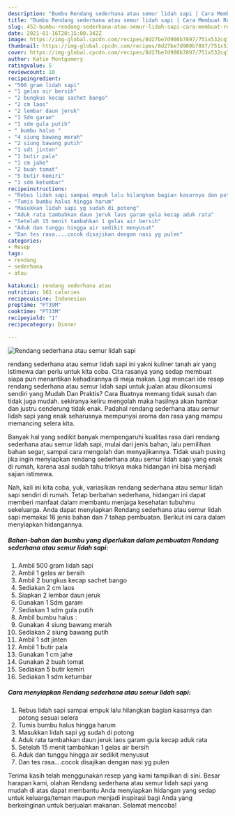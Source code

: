 ```yaml
---
description: "Bumbu Rendang sederhana atau semur lidah sapi | Cara Membuat Rendang sederhana atau semur lidah sapi Yang Paling Enak"
title: "Bumbu Rendang sederhana atau semur lidah sapi | Cara Membuat Rendang sederhana atau semur lidah sapi Yang Paling Enak"
slug: 452-bumbu-rendang-sederhana-atau-semur-lidah-sapi-cara-membuat-rendang-sederhana-atau-semur-lidah-sapi-yang-paling-enak
date: 2021-01-16T20:15:00.342Z
image: https://img-global.cpcdn.com/recipes/8d27be7d900b7897/751x532cq70/rendang-sederhana-atau-semur-lidah-sapi-foto-resep-utama.jpg
thumbnail: https://img-global.cpcdn.com/recipes/8d27be7d900b7897/751x532cq70/rendang-sederhana-atau-semur-lidah-sapi-foto-resep-utama.jpg
cover: https://img-global.cpcdn.com/recipes/8d27be7d900b7897/751x532cq70/rendang-sederhana-atau-semur-lidah-sapi-foto-resep-utama.jpg
author: Katie Montgomery
ratingvalue: 5
reviewcount: 10
recipeingredient:
- "500 gram lidah sapi"
- "1 gelas air bersih"
- "2 bungkus kecap sachet bango"
- "2 cm laos"
- "2 lembar daun jeruk"
- "1 Sdm garam"
- "1 sdm gula putih"
- " bumbu halus "
- "4 siung bawang merah"
- "2 siung bawang putih"
- "1 sdt jinten"
- "1 butir pala"
- "1 cm jahe"
- "2 buah tomat"
- "5 butir kemiri"
- "1 sdm ketumbar"
recipeinstructions:
- "Rebus lidah sapi sampai empuk lalu hilangkan bagian kasarnya dan potong sesuai selera"
- "Tumis bumbu halus hingga harum"
- "Masukkan lidah sapi yg sudah di potong"
- "Aduk rata tambahkan daun jeruk laos garam gula kecap aduk rata"
- "Setelah 15 menit tambahkan 1 gelas air bersih"
- "Aduk dan tunggu hingga air sedikit menyusut"
- "Dan tes rasa....cocok disajikan dengan nasi yg pulen"
categories:
- Resep
tags:
- rendang
- sederhana
- atau

katakunci: rendang sederhana atau 
nutrition: 161 calories
recipecuisine: Indonesian
preptime: "PT39M"
cooktime: "PT33M"
recipeyield: "1"
recipecategory: Dinner

---
```



![Rendang sederhana atau semur lidah sapi](https://img-global.cpcdn.com/recipes/8d27be7d900b7897/751x532cq70/rendang-sederhana-atau-semur-lidah-sapi-foto-resep-utama.jpg)


rendang sederhana atau semur lidah sapi ini yakni kuliner tanah air yang istimewa dan perlu untuk kita coba. Cita rasanya yang sedap membuat siapa pun menantikan kehadirannya di meja makan.
Lagi mencari ide resep rendang sederhana atau semur lidah sapi untuk jualan atau dikonsumsi sendiri yang Mudah Dan Praktis? Cara Buatnya memang tidak susah dan tidak juga mudah. sekiranya keliru mengolah maka hasilnya akan hambar dan justru cenderung tidak enak. Padahal rendang sederhana atau semur lidah sapi yang enak seharusnya mempunyai aroma dan rasa yang mampu memancing selera kita.

Banyak hal yang sedikit banyak mempengaruhi kualitas rasa dari rendang sederhana atau semur lidah sapi, mulai dari jenis bahan, lalu pemilihan bahan segar, sampai cara mengolah dan menyajikannya. Tidak usah pusing jika ingin menyiapkan rendang sederhana atau semur lidah sapi yang enak di rumah, karena asal sudah tahu triknya maka hidangan ini bisa menjadi sajian istimewa.




Nah, kali ini kita coba, yuk, variasikan rendang sederhana atau semur lidah sapi sendiri di rumah. Tetap berbahan sederhana, hidangan ini dapat memberi manfaat dalam membantu menjaga kesehatan tubuhmu sekeluarga. Anda dapat menyiapkan Rendang sederhana atau semur lidah sapi memakai 16 jenis bahan dan 7 tahap pembuatan. Berikut ini cara dalam menyiapkan hidangannya.

<!--inarticleads1-->

##### Bahan-bahan dan bumbu yang diperlukan dalam pembuatan Rendang sederhana atau semur lidah sapi:

1. Ambil 500 gram lidah sapi
1. Ambil 1 gelas air bersih
1. Ambil 2 bungkus kecap sachet bango
1. Sediakan 2 cm laos
1. Siapkan 2 lembar daun jeruk
1. Gunakan 1 Sdm garam
1. Sediakan 1 sdm gula putih
1. Ambil  bumbu halus :
1. Gunakan 4 siung bawang merah
1. Sediakan 2 siung bawang putih
1. Ambil 1 sdt jinten
1. Ambil 1 butir pala
1. Gunakan 1 cm jahe
1. Gunakan 2 buah tomat
1. Sediakan 5 butir kemiri
1. Sediakan 1 sdm ketumbar




<!--inarticleads2-->

##### Cara menyiapkan Rendang sederhana atau semur lidah sapi:

1. Rebus lidah sapi sampai empuk lalu hilangkan bagian kasarnya dan potong sesuai selera
1. Tumis bumbu halus hingga harum
1. Masukkan lidah sapi yg sudah di potong
1. Aduk rata tambahkan daun jeruk laos garam gula kecap aduk rata
1. Setelah 15 menit tambahkan 1 gelas air bersih
1. Aduk dan tunggu hingga air sedikit menyusut
1. Dan tes rasa....cocok disajikan dengan nasi yg pulen




Terima kasih telah menggunakan resep yang kami tampilkan di sini. Besar harapan kami, olahan Rendang sederhana atau semur lidah sapi yang mudah di atas dapat membantu Anda menyiapkan hidangan yang sedap untuk keluarga/teman maupun menjadi inspirasi bagi Anda yang berkeinginan untuk berjualan makanan. Selamat mencoba!
